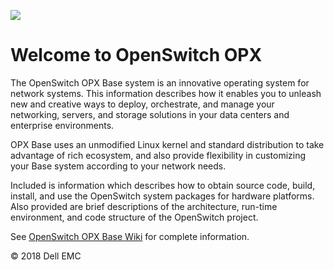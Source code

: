![](https://github.com/open-switch/opx-docs/blob/master/images/OpenSwitch_hero.png)

# Welcome to OpenSwitch OPX

The OpenSwitch OPX Base system is an innovative operating system for network systems. This information describes how it enables you to unleash new and creative ways to deploy, orchestrate, and manage your networking, servers, and storage solutions in your data centers and enterprise environments.

OPX Base uses an unmodified Linux kernel and standard distribution to take advantage of rich ecosystem, and also provide flexibility in customizing your Base system according to your network needs.

Included is information which describes how to obtain source code, build, install, and use the OpenSwitch system packages for hardware platforms. Also provided are brief descriptions of the architecture, run-time environment, and code structure of the OpenSwitch project.

See [OpenSwitch OPX Base Wiki](https://github.com/open-switch/opx-docs/wiki) for complete information.

© 2018 Dell EMC
